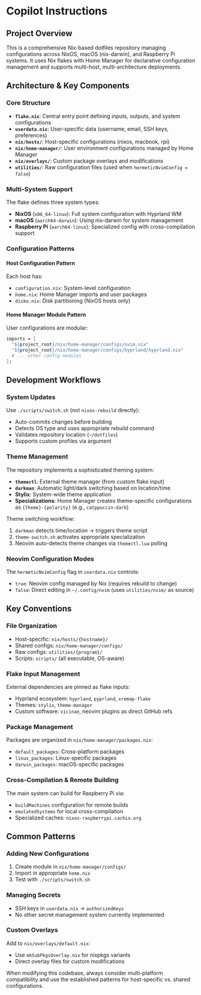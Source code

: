 # Copilot Instructions

## Project Overview
This is a comprehensive Nix-based dotfiles repository managing configurations across NixOS, macOS (nix-darwin), and Raspberry Pi systems. It uses Nix flakes with Home Manager for declarative configuration management and supports multi-host, multi-architecture deployments.

## Architecture & Key Components

### Core Structure
- **`flake.nix`**: Central entry point defining inputs, outputs, and system configurations
- **`userdata.nix`**: User-specific data (username, email, SSH keys, preferences)
- **`nix/hosts/`**: Host-specific configurations (nixos, macbook, rpi)
- **`nix/home-manager/`**: User environment configurations managed by Home Manager
- **`nix/overlays/`**: Custom package overlays and modifications
- **`utilities/`**: Raw configuration files (used when `hermeticNvimConfig = false`)

### Multi-System Support
The flake defines three system types:
- **NixOS** (`x86_64-linux`): Full system configuration with Hyprland WM
- **macOS** (`aarch64-darwin`): Using nix-darwin for system management
- **Raspberry Pi** (`aarch64-linux`): Specialized config with cross-compilation support

### Configuration Patterns

#### Host Configuration Pattern
Each host has:
- `configuration.nix`: System-level configuration
- `home.nix`: Home Manager imports and user packages
- `disko.nix`: Disk partitioning (NixOS hosts only)

#### Home Manager Module Pattern
User configurations are modular:
```nix
imports = [
  "${project_root}/nix/home-manager/configs/nvim.nix"
  "${project_root}/nix/home-manager/configs/hyprland/hyprland.nix"
  # ... other config modules
];
```

## Development Workflows

### System Updates
Use `./scripts/switch.sh` (not `nixos-rebuild` directly):
- Auto-commits changes before building
- Detects OS type and uses appropriate rebuild command
- Validates repository location (`~/dotfiles`)
- Supports custom profiles via argument

### Theme Management
The repository implements a sophisticated theming system:
- **`themectl`**: External theme manager (from custom flake input)
- **`darkman`**: Automatic light/dark switching based on location/time
- **Stylix**: System-wide theme application
- **Specializations**: Home Manager creates theme-specific configurations as `{theme}-{polarity}` (e.g., `catppuccin-dark`)

Theme switching workflow:
1. `darkman` detects time/location → triggers theme script
2. `theme-switch.sh` activates appropriate specialization
3. Neovim auto-detects theme changes via `themectl.lua` polling

### Neovim Configuration Modes
The `hermeticNvimConfig` flag in `userdata.nix` controls:
- `true`: Neovim config managed by Nix (requires rebuild to change)
- `false`: Direct editing in `~/.config/nvim` (uses `utilities/nvim/` as source)

## Key Conventions

### File Organization
- Host-specific: `nix/hosts/{hostname}/`
- Shared configs: `nix/home-manager/configs/`
- Raw configs: `utilities/{program}/`
- Scripts: `scripts/` (all executable, OS-aware)

### Flake Input Management
External dependencies are pinned as flake inputs:
- Hyprland ecosystem: `hyprland`, `pyprland`, `xremap-flake`
- Themes: `stylix`, `theme-manager`
- Custom software: `vicinae`, neovim plugins as direct GitHub refs

### Package Management
Packages are organized in `nix/home-manager/packages.nix`:
- `default_packages`: Cross-platform packages
- `linux_packages`: Linux-specific packages
- `darwin_packages`: macOS-specific packages

### Cross-Compilation & Remote Building
The main system can build for Raspberry Pi via:
- `buildMachines` configuration for remote builds
- `emulatedSystems` for local cross-compilation
- Specialized caches: `nixos-raspberrypi.cachix.org`

## Common Patterns

### Adding New Configurations
1. Create module in `nix/home-manager/configs/`
2. Import in appropriate `home.nix`
3. Test with `./scripts/switch.sh`

### Managing Secrets
- SSH keys in `userdata.nix` → `authorizedKeys`
- No other secret management system currently implemented

### Custom Overlays
Add to `nix/overlays/default.nix`:
- Use `mkSubPkgsOverlay.nix` for nixpkgs variants
- Direct overlay files for custom modifications

When modifying this codebase, always consider multi-platform compatibility and use the established patterns for host-specific vs. shared configurations.